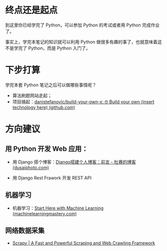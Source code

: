 # 终点还是起点

到这里你已经学完了 Python，可以参加 Python 的考试或者用 Python 完成作业了。

事实上，学完本笔记的知识就可以利用 Python 做很多有趣的事了，也就意味着这不是学完了 Python，而是 Python 入门了。

# 下步打算

学完本套 Python 笔记之后可以做哪些事情呢？

- 算法刷题网站走起；
- 项目搞起：[danistefanovic/build-your-own-x: 🤓 Build your own (insert technology here) (github.com)](https://github.com/danistefanovic/build-your-own-x)

# 方向建议

## 用 Python 开发 Web 应用：

- 用 Django 搭个博客：[Django搭建个人博客：前言 - 杜赛的博客 (dusaiphoto.com)](https://www.dusaiphoto.com/article/2/)

- 用 Django Rest Frawork 开发 REST API

## 机器学习

- 机器学习：[Start Here with Machine Learning (machinelearningmastery.com)](https://machinelearningmastery.com/start-here/)

## 网络数据采集

- [Scrapy | A Fast and Powerful Scraping and Web Crawling Framework](https://scrapy.org/)

